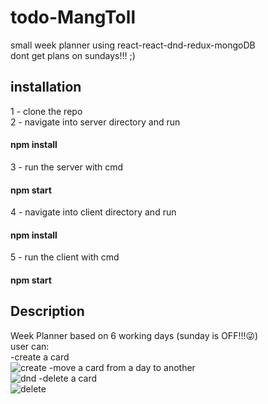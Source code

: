 # todo-MangToll<br>
small week planner using react-react-dnd-redux-mongoDB<br>
dont get plans on sundays!!! ;)<br>

## installation
1 - clone the repo <br>
2 - navigate into server directory and run <br>
#### npm install <br>
3 - run the server with cmd <br>
#### npm start
4 - navigate into client directory and run <br>
#### npm install <br>
5 - run the client with cmd <br>
#### npm start

## Description
Week Planner based on 6 working days (sunday is OFF!!!😜) <br>
user can:<br>
-create a card <br>
![create](https://user-images.githubusercontent.com/42464722/52354620-0c526000-2a31-11e9-839e-034345e1366f.gif)
-move a card from a day to another<br>
![dnd](https://user-images.githubusercontent.com/42464722/52354285-6acb0e80-2a30-11e9-935f-5814a4d308fb.gif)
-delete a card<br>
![delete](https://user-images.githubusercontent.com/42464722/52354071-090aa480-2a30-11e9-9239-7989321900e5.gif)



